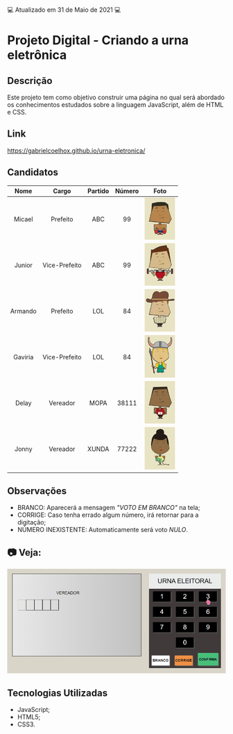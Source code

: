 :computer: Atualizado em 31 de Maio de 2021 :computer:

# Projeto Digital - Criando a urna eletrônica

## Descrição

Este projeto tem como objetivo construir uma página no qual será abordado os conhecimentos estudados sobre a linguagem JavaScript, além de HTML e CSS.

## Link

https://gabrielcoelhox.github.io/urna-eletronica/

## Candidatos

|  Nome   |     Cargo     | Partido | Número | Foto                                    |
| :-----: | :-----------: | :-----: | :----: | --------------------------------------- |
| Micael  |   Prefeito    |   ABC   |   99   | <img src="images/99.jpg" width="70">    |
| Junior  | Vice-Prefeito |   ABC   |   99   | <img src="images/99_2.jpg" width="70">  |
| Armando |   Prefeito    |   LOL   |   84   | <img src="images/84.jpg" width="70">    |
| Gaviria | Vice-Prefeito |   LOL   |   84   | <img src="images/84_2.jpg" width="70">  |
|  Delay  |   Vereador    |  MOPA   | 38111  | <img src="images/38111.jpg" width="70"> |
|  Jonny  |   Vereador    |  XUNDA  | 77222  | <img src="images/77222.jpg" width="70"> |

## Observações

- BRANCO: Aparecerá a mensagem _"VOTO EM BRANCO"_ na tela;
- CORRIGE: Caso tenha errado algum número, irá retornar para a digitação;
- NÚMERO INEXISTENTE: Automaticamente será voto _NULO_.

## :camera: Veja:

![GIF](github/animacao.gif)

## Tecnologias Utilizadas

- JavaScript;
- HTML5;
- CSS3.
